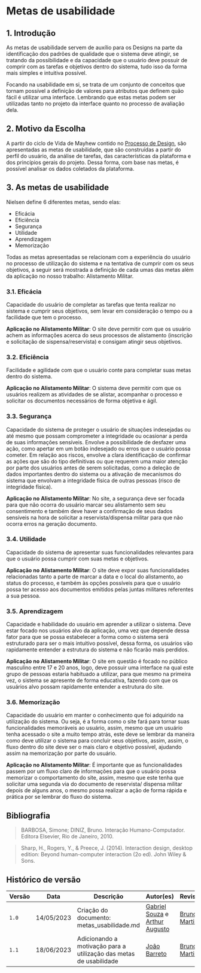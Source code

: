 # Metas de usabilidade

## 1. Introdução

As metas de usabilidade servem de auxílio para os Designs na parte da identificação dos padrões de qualidade que o sistema deve atingir, se tratando da possibilidade e da capacidade que o usuário deve possuir de comprir com as tarefas e objetivos dentro do sistema, tudo isso da forma mais simples e intuitiva possível.

Focando na usabilidade em si, se trata de um conjunto de conceitos que tornam possível a definição de valores para atributos que definem quão fácil é utilizar uma interface. Lembrando que estas metas podem ser utilizadas tanto no projeto da interface quanto no processo de avaliação dela.

## 2. Motivo da Escolha

A partir do ciclo de Vida de Mayhew contido no [Processo de Design](../planejamento/processo_design.md), são apresentadas as metas de usabilidade, que são construídas a partir do perfil do usuário, da análise de tarefas, das características da plataforma e dos princípios gerais do projeto. Dessa forma, com base nas metas, é possível analisar os dados coletados da plataforma.

## 3. As metas de usabilidade

Nielsen define 6 diferentes metas, sendo elas:

- Eficácia
- Eficiência
- Segurança
- Utilidade
- Aprendizagem
- Memorização

Todas as metas apresentadas se relacionam com a experiência do usuário no processo de utilização do sistema e na tentativa de cumprir com os seus objetivos, a seguir será mostrada a definição de cada umas das metas além da aplicação no nosso trabalho: Alistamento Militar.

### 3.1. Eficácia

Capacidade do usuário de completar as tarefas que tenta realizar no sistema e cumprir seus objetivos, sem levar em consideração o tempo ou a facilidade que tem o processo.

**Aplicação no Alistamento Militar**: O site deve permitir com que os usuário achem as informações acerca do seus processos de alistamento (inscrição e solicitação de sispensa/reservista) e consigam atingir seus objetivos.

### 3.2. Eficiência

Facilidade e agilidade com que o usuário conte para completar suas metas dentro do sistema.

**Aplicação no Alistamento Militar**: O sistema deve permitir com que os usuários realizem as atividades de se alistar, acompanhar o processo e solicitar os documentos necessários de forma objetiva e ágil.

### 3.3. Segurança

Capacidade do sistema de proteger o usuário de situações indesejadas ou até mesmo que possam comprometer a integridade ou ocasionar a perda de suas informações sensíveis. Envolve a possibilidade de desfazer uma ação, como apertar em um botão indesejado ou erros que o usuário possa cometer. Em relação aos riscos, envolve a clara identificação de confirmar as ações que são do tipo definitivas ou que requerem uma maior atenção por parte dos usuários antes de serem solicitadas, como a deleção de dados importantes dentro do sistema ou a ativação de mecanismos do sistema que envolvam a integridade física de outras pessoas (risco de integridade física).

**Aplicação no Alistamento Militar**: No site, a segurança deve ser focada para que não ocorra do usuário marcar seu alistamento sem seu consentimento e também deve haver a confirmação de seus dados sensíveis na hora de solicitar a reservista/dispensa militar para que não ocorra erros na geração documento.

### 3.4. Utilidade

Capacidade do sistema de apresentar suas funcionalidades relevantes para que o usuário possa cumprir com suas metas e objetivos.

**Aplicação no Alistamento Militar**: O site deve expor suas funcionalidades relacionadas tanto a parte de marcar a data e o local do alistamento, ao status do processo, e também às opções possíveis para que o usuário possa ter acesso aos documentos emitidos pelas juntas militares referentes a sua pessoa.

### 3.5. Aprendizagem

Capacidade e habilidade do usuário em aprender a utilizar o sistema. Deve estar focado nos usuários alvo da aplicação, uma vez que depende dessa fator para que se possa estabelecer a forma como o sistema será estruturado para ser o mais intuitivo possível, dessa forma, os usuários vão rapidamente entender a estrutura do sistema e não ficarão mais perdidos.

**Aplicação no Alistamento Militar**: O site em questão é focado no público masculino entre 17 e 20 anos, logo, deve possuir uma interface na qual este grupo de pessoas estaria habituado a utilizar, para que mesmo na primeira vez, o sistema se apresente de forma educativa, fazendo com que os usuários alvo possam rapidamente entender a estrutura do site.

### 3.6. Memorização

Capacidade do usuário em manter o conhecimento que foi adquirido na utilização do sistema. Ou seja, é a forma como o site fará para tornar suas funcionalidades memoráveis ao usuário, assim, mesmo que um usuário tenha acessado o site a muito tempo atrás, este deve se lembrar da maneira como deve utilizar o sistema para concluir seus objetivos, assim, assim, o fluxo dentro do site deve ser o mais claro e objetivo possível, ajudando assim na memorização por parte do usuário.

**Aplicação no Alistamento Militar**: É importante que as funcionalidades passem por um fluxo claro de informações para que o usuário possa memorizar o comportamento do site, assim, mesmo que este tenha que solicitar uma segunda via do documento de reservista/ dispensa militar depois de alguns anos, o mesmo possa realizar a ação de forma rápida e prática por se lembrar do fluxo do sistema.

## Bibliografia
> BARBOSA, Simone; DINIZ, Bruno. Interação Humano-Computador. Editora Elsevier, Rio de Janeiro, 2010.

> Sharp, H., Rogers, Y., & Preece, J. (2014). Interaction design, desktop edition: Beyond human-computer interaction (2o ed). John Wiley & Sons.

## Histórico de versão
| Versão | Data | Descrição | Autor(es) | Revisor(es) |
| --- | --- | --- | --- | --- |
|  `1.0`   | 14/05/2023 | Criação do documento: metas_usabilidade.md | [Gabriel Souza](https://github.com/GabrielMS00) e [Arthur Augusto](https://github.com/arthur-augusto) | [Bruno Martins](https://github.com/gitbmvb) |
|  `1.1`   | 18/06/2023 | Adicionando a motivação para a utilização das metas de usabilidade | [João Barreto](https://github.com/JoaoBarreto03) | [Bruno Martins](https://github.com/gitbmvb) |





